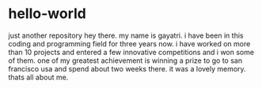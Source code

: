 # hello-world
just another repository
hey there. my name is gayatri. i have been in this coding and programming field for three years now. i have worked on more than 10 projects and entered a few innovative competitions and i won some of them. one of my greatest achievement is winning a prize to go to san francisco usa and spend about two weeks there. it was a lovely memory. thats all about me.

